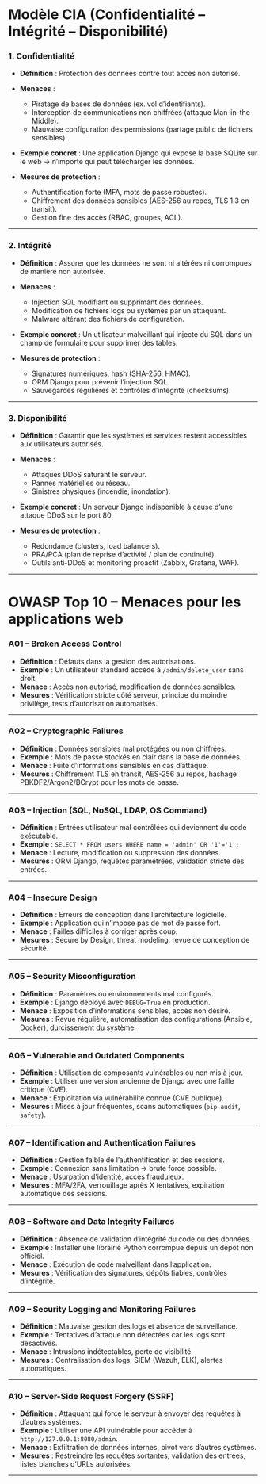 # Modèle CIA (Confidentialité – Intégrité – Disponibilité)

### 1. Confidentialité

* **Définition** : Protection des données contre tout accès non autorisé.
* **Menaces** :

  * Piratage de bases de données (ex. vol d’identifiants).
  * Interception de communications non chiffrées (attaque Man-in-the-Middle).
  * Mauvaise configuration des permissions (partage public de fichiers sensibles).
* **Exemple concret** : Une application Django qui expose la base SQLite sur le web → n’importe qui peut télécharger les données.
* **Mesures de protection** :

  * Authentification forte (MFA, mots de passe robustes).
  * Chiffrement des données sensibles (AES-256 au repos, TLS 1.3 en transit).
  * Gestion fine des accès (RBAC, groupes, ACL).

---

### 2. Intégrité

* **Définition** : Assurer que les données ne sont ni altérées ni corrompues de manière non autorisée.
* **Menaces** :

  * Injection SQL modifiant ou supprimant des données.
  * Modification de fichiers logs ou systèmes par un attaquant.
  * Malware altérant des fichiers de configuration.
* **Exemple concret** : Un utilisateur malveillant qui injecte du SQL dans un champ de formulaire pour supprimer des tables.
* **Mesures de protection** :

  * Signatures numériques, hash (SHA-256, HMAC).
  * ORM Django pour prévenir l’injection SQL.
  * Sauvegardes régulières et contrôles d’intégrité (checksums).

---

### 3. Disponibilité

* **Définition** : Garantir que les systèmes et services restent accessibles aux utilisateurs autorisés.
* **Menaces** :

  * Attaques DDoS saturant le serveur.
  * Pannes matérielles ou réseau.
  * Sinistres physiques (incendie, inondation).
* **Exemple concret** : Un serveur Django indisponible à cause d’une attaque DDoS sur le port 80.
* **Mesures de protection** :

  * Redondance (clusters, load balancers).
  * PRA/PCA (plan de reprise d’activité / plan de continuité).
  * Outils anti-DDoS et monitoring proactif (Zabbix, Grafana, WAF).

---

# OWASP Top 10 – Menaces pour les applications web

### A01 – Broken Access Control

* **Définition** : Défauts dans la gestion des autorisations.
* **Exemple** : Un utilisateur standard accède à `/admin/delete_user` sans droit.
* **Menace** : Accès non autorisé, modification de données sensibles.
* **Mesures** : Vérification stricte côté serveur, principe du moindre privilège, tests d’autorisation automatisés.

---

### A02 – Cryptographic Failures

* **Définition** : Données sensibles mal protégées ou non chiffrées.
* **Exemple** : Mots de passe stockés en clair dans la base de données.
* **Menace** : Fuite d’informations sensibles en cas d’attaque.
* **Mesures** : Chiffrement TLS en transit, AES-256 au repos, hashage PBKDF2/Argon2/BCrypt pour les mots de passe.

---

### A03 – Injection (SQL, NoSQL, LDAP, OS Command)

* **Définition** : Entrées utilisateur mal contrôlées qui deviennent du code exécutable.
* **Exemple** : `SELECT * FROM users WHERE name = 'admin' OR '1'='1';`
* **Menace** : Lecture, modification ou suppression des données.
* **Mesures** : ORM Django, requêtes paramétrées, validation stricte des entrées.

---

### A04 – Insecure Design

* **Définition** : Erreurs de conception dans l’architecture logicielle.
* **Exemple** : Application qui n’impose pas de mot de passe fort.
* **Menace** : Failles difficiles à corriger après coup.
* **Mesures** : Secure by Design, threat modeling, revue de conception de sécurité.

---

### A05 – Security Misconfiguration

* **Définition** : Paramètres ou environnements mal configurés.
* **Exemple** : Django déployé avec `DEBUG=True` en production.
* **Menace** : Exposition d’informations sensibles, accès non désiré.
* **Mesures** : Revue régulière, automatisation des configurations (Ansible, Docker), durcissement du système.

---

### A06 – Vulnerable and Outdated Components

* **Définition** : Utilisation de composants vulnérables ou non mis à jour.
* **Exemple** : Utiliser une version ancienne de Django avec une faille critique (CVE).
* **Menace** : Exploitation via vulnérabilité connue (CVE publique).
* **Mesures** : Mises à jour fréquentes, scans automatiques (`pip-audit`, `safety`).

---

### A07 – Identification and Authentication Failures

* **Définition** : Gestion faible de l’authentification et des sessions.
* **Exemple** : Connexion sans limitation → brute force possible.
* **Menace** : Usurpation d’identité, accès frauduleux.
* **Mesures** : MFA/2FA, verrouillage après X tentatives, expiration automatique des sessions.

---

### A08 – Software and Data Integrity Failures

* **Définition** : Absence de validation d’intégrité du code ou des données.
* **Exemple** : Installer une librairie Python corrompue depuis un dépôt non officiel.
* **Menace** : Exécution de code malveillant dans l’application.
* **Mesures** : Vérification des signatures, dépôts fiables, contrôles d’intégrité.

---

### A09 – Security Logging and Monitoring Failures

* **Définition** : Mauvaise gestion des logs et absence de surveillance.
* **Exemple** : Tentatives d’attaque non détectées car les logs sont désactivés.
* **Menace** : Intrusions indétectables, perte de visibilité.
* **Mesures** : Centralisation des logs, SIEM (Wazuh, ELK), alertes automatiques.

---

### A10 – Server-Side Request Forgery (SSRF)

* **Définition** : Attaquant qui force le serveur à envoyer des requêtes à d’autres systèmes.
* **Exemple** : Utiliser une API vulnérable pour accéder à `http://127.0.0.1:8080/admin`.
* **Menace** : Exfiltration de données internes, pivot vers d’autres systèmes.
* **Mesures** : Restreindre les requêtes sortantes, validation des entrées, listes blanches d’URLs autorisées.

---
